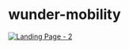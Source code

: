 # wunder-mobility
[
![Landing Page - 2](https://user-images.githubusercontent.com/42955212/92308327-82200400-efa5-11ea-8389-d35b0cf767fc.jpg)
](url)

